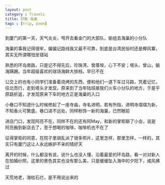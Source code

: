 ```yaml
---
layout: post
category : Travels
title: 印象-海巢
tags : [trip, poem]
---
```



到厦门的第一天，天气炎炎，甩开去看金门的大部队，偷组去海巢的小分队

海巢的事我记得很牢，偏偏记路线我又最不可靠，到底是台湾民俗村还是椰风寨，其实无所谓哪怕坐错站

熟悉的环岛南路，只是记不得先后，珍珠湾、曾厝垵，心下不安；塔头、曾山，脑海蹒跚。当年超级喜欢的球场海鲜大排档，早已不在

公交上的也有小同学们准备着烧烤的东西，便和他们一道下车过马路，凭着记忆，往北而行，走到塔头才发现，原来到了当年陆班接我们火车小分队的地方，于是乎原路折返，才发现原来下车的地方正是海巢的入口

小巷口不知道什么时候修起了一座寺庙，寺名进明，若有所指，进明寺熠熠为新，不知香火可繁盛。巷口进不远处，同样粉饰一新的海巢，已然眼前

进店门口，发现阿亮不在，同样不在的还有阿May，和新的掌柜聊了小会，说是阿亮搬到新店去了，至于想喝的咖啡，咖啡机也不在了

征得掌柜的同意，在院子里胡乱派了很多照片，这里怎样，那里怎样，一样的，其实只有厦门这让人永远嫉妒不来的晴好天

离开的时候，什么都没有说，说什么也没人懂，沿着最爱的环岛路，看一对对新人在拍婚纱照，这里的景色其实也没有那么美，只是缓缓坠入海中的夕阳下，咸风拂过

天荒地老，海枯石烂，是不用说出来的